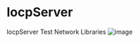 # IocpServer
IocpServer Test Network Libraries
![image](https://user-images.githubusercontent.com/60957575/228527693-caa23cab-17cc-4fc5-b532-95fb93e4af74.png)
